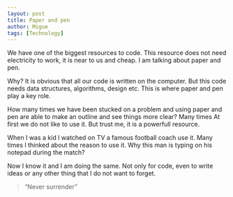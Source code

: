 ```yaml
---
layout: post
title: Paper and pen
author: Migue
tags: [Technology]
---
```


We have one of the biggest resources to code. This resource does not need electricity to work, it is near to us and cheap. I am talking about paper and pen.
   
Why? It is obvious that all our code is written on the computer. But this code needs data structures, algorithms, design etc. This is where paper and pen play a key role. 
 
How many times we have been stucked on a problem and using paper and pen are able to make an outline and see things more clear? Many times 
At first we do not like to use it. But trust me, it is a powerfull resource.
 
When I was a kid I watched on TV a famous football coach use it. Many times I thinked about the reason to use it. Why this man is typing on his notepad during the match?
 
Now I know it and I am doing the same. Not only for code, even to write ideas or any other thing that I do not want to forget.

> “Never surrender” 